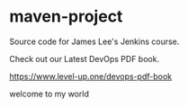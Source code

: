 # maven-project
Source code for James Lee's Jenkins course.

Check out our Latest DevOps PDF book.

https://www.level-up.one/devops-pdf-book

welcome to my world
